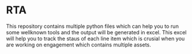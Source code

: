 # RTA
This repository contains multiple python files which can help you to run some wellknown tools and the output will be generated in excel. This excel will help you to track the staus of each line item which is crusial when you are working on engagement which contains multiple assets.
